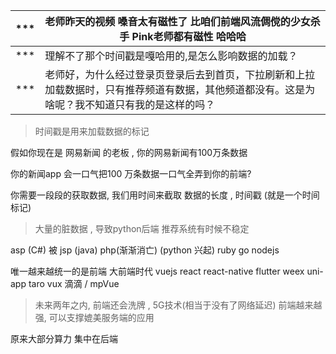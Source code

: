 | ***  | 老师昨天的视频 嗓音太有磁性了 比咱们前端风流倜傥的少女杀手 Pink老师都有磁性 哈哈哈 |
| ---- | ------------------------------------------------------------ |
| ***  | 理解不了那个时间戳是嘎哈用的,是怎么影响数据的加载？          |
| ***  | 老师好，为什么经过登录页登录后去到首页，下拉刷新和上拉加载数据时，只有推荐频道有数据，其他频道都没有。这是为啥呢？我不知道只有我的是这样的吗？ |

> 时间戳是用来加载数据的标记

假如你现在是 网易新闻 的老板 , 你的网易新闻有100万条数据

你的新闻app 会一口气把100 万条数据一口气全弄到你的前端?

你需要一段段的获取数据, 我们用时间来截取  数据的长度 , 时间戳 (就是一个时间标记) 

> 大量的脏数据 , 导致python后端 推荐系统有时候不稳定

asp (C#) 被 jsp (java)   php(渐渐消亡)  (python 兴起)   ruby  go    nodejs

唯一越来越统一的是前端  大前端时代  vuejs  react   react-native   flutter  weex  uni-app  taro  vux  滴滴 / mpVue

> 未来两年之内, 前端还会洗牌 ,  5G技术(相当于没有了网络延迟)  前端越来越强, 可以支撑媲美服务端的应用

原来大部分算力 集中在后端 